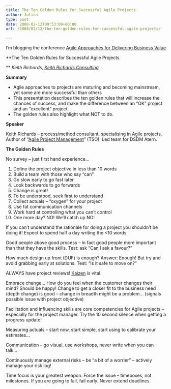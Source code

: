 ```yaml
---
title: The Ten Golden Rules for Successful Agile Projects
author: Julian
type: post
date: 2008-02-12T09:53:09+00:00
url: /2008/02/12/the-ten-golden-rules-for-successful-agile-projects/

---
```

I’m blogging the conference [Agile Approaches for Delivering Business Value][1]

**The Ten Golden Rules for Successful Agile Projects
  
** _Keith Richards, [Keith Richards Consulting][2]_

**Summary**

  * Agile approaches to projects are maturing and becoming mainstream, yet some are more successful than others
  * This presentation describes the ten golden rules that will increase the chances of success, and make the difference between an &#8220;OK&#8221; project and an &#8220;excellent&#8221; project.
  * The golden rules also highlight what NOT to do.

**Speaker**

Keith Richards – process/method consultant, specialising in Agile projects. Author of “[Agile Project Management][3]” (TSO). Led team for DSDM Atern.

**The Golden Rules**

No survey – just first hand experience…

<ol class="decimal">
  <li>
    Define the project objective in less than 10 words
  </li>
  <li>
    Build a team with those who say “can”
  </li>
  <li>
    Go slow early to go fast later
  </li>
  <li>
    Look backwards to go forwards
  </li>
  <li>
    Change is great!
  </li>
  <li>
    To be understood, seek first to understand
  </li>
  <li>
    Collect actuals – “oxygen” for your project
  </li>
  <li>
    Use fat communication channels
  </li>
  <li>
    Work hard at controlling what you can’t control
  </li>
  <li>
    One more day? NO! We&#8217;ll catch up NO!
  </li>
</ol>

If you can’t understand the rationale for doing a project you shouldn’t be doing it! Expect to spend half a day writing the <10 words.

Good people above good process – in fact good people more important than that they have the skills. Test: ask “Can I ask a favour?”

How much design up front (DUF) is enough? Answer: Enough! But try and avoid grabbing early at solutions. Test: “Is it safe to move on?”

ALWAYS have project reviews! [Kaizen][4] is vital.

Embrace change… How do you feel when the customer changes their mind? Should be happy! Change to get a closer fit to the business need (depth change) is good – change in breadth might be a problem&#8230; (signals possible issue with project objective)

Facilitation and influencing skills are core competencies for Agile projects – especially for the project manager. Try the 10 second silence when getting a progress update!

Measuring actuals – start now, start simple, start using to calibrate your estimates…

Communication – go visual, use workshops, never write when you can talk…

Continuously manage external risks – be “a bit of a worrier” – actively manage your risk log!

Time focus is your greatest weapon. Force the issue – timeboxes, not milestones. If you are going to fail, fail early. Never extend deadlines.

 [1]: http://www.unicom.co.uk/product_detail.asp?prdid=1547
 [2]: http://www.keithrichardsconsulting.co.uk/site/home/
 [3]: http://www.tsoshop.co.uk/bookstore.asp?FO=1160151&DI=581953
 [4]: http://en.wikipedia.org/wiki/Kaizen